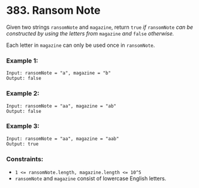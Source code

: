 # 383. Ransom Note

Given two strings `ransomNote` and `magazine`, return `true` *if* `ransomNote` *can be constructed by using the letters from* `magazine` *and* `false` *otherwise.*

Each letter in `magazine` can only be used once in `ransomNote`.

### Example 1:

```text
Input: ransomNote = "a", magazine = "b"
Output: false
```

### Example 2:

```text
Input: ransomNote = "aa", magazine = "ab"
Output: false
```

### Example 3:

```text
Input: ransomNote = "aa", magazine = "aab"
Output: true
```

### Constraints:

- `1 <= ransomNote.length, magazine.length <= 10^5`
- `ransomNote` and `magazine` consist of lowercase English letters.
